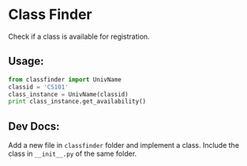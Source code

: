 # Class Finder
Check if a class is available for registration.

Usage:
-----
```python
from classfinder import UnivName
classid = 'CS101'
class_instance = UnivName(classid)
print class_instance.get_availability()
```

Dev Docs:
--------

Add a new file in `classfinder` folder and implement a class. Include the class in `__init__.py` of the same folder.
